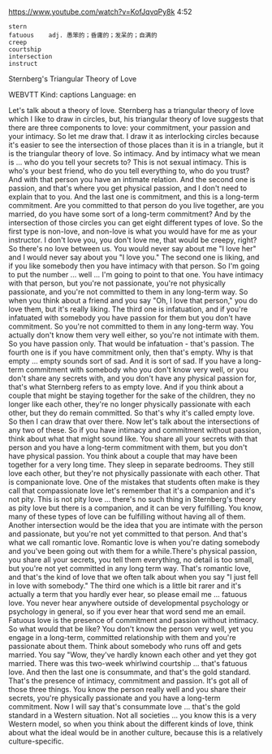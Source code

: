 https://www.youtube.com/watch?v=KofJqvqPy8k
4:52
```
stern  
fatuous    adj. 愚笨的；昏庸的；发呆的；自满的
creep  
courtship  
intersection  
instruct    
```

Sternberg's Triangular Theory of Love

WEBVTT Kind: captions Language: en 

Let's talk about a theory of love. Sternberg has a triangular theory of love which I like to draw in circles, but, his triangular theory of love suggests that there are three components to love: your commitment, your passion and your intimacy. So let me draw that. I draw it as interlocking circles because it's easier to see the intersection of those places than it is in a triangle, but it is the triangular theory of love. So intimacy. And by intimacy what we mean is ... who do you tell your secrets to? This is not sexual intimacy. This is who's your best friend, who do you tell everything to, who do you trust? And with that person you have an intimate relation. And the second one is passion, and that's where you get physical passion, and I don't need to explain that to you. And the last one is commitment, and this is a long-term commitment. Are you committed to that person do you live together, are you married, do you have some sort of a long-term commitment? And by the intersection of those circles you can get eight different types of love. So the first type is non-love, and non-love is what you would have for me as your instructor. I don't love you, you don't love me, that would be creepy, right? So there's no love between us. You would never say about me "I love her" and I would never say about you "I love you." The second one is liking, and if you like somebody then you have intimacy with that person. So I'm going to put the number ... well ... I'm going to point to that one. You have intimacy with that person, but you're not passionate, you're not physically passionate, and you're not committed to them in any long-term way. So when you think about a friend and you say "Oh, I love that person," you do love them, but it's really liking. The third one is infatuation, and if you're infatuated with somebody you have passion for them but you don't have commitment. So you're not committed to them in any long-term way. You actually don't know them very well either, so you're not intimate with them. So you have passion only. That would be infatuation - that's passion. The fourth one is if you have commitment only, then that's empty. Why is that empty ... empty sounds sort of sad. And it is sort of sad. If you have a long-term commitment with somebody who you don't know very well, or you don't share any secrets with, and you don't have any physical passion for, that's what Sternberg refers to as empty love. And if you think about a couple that might be staying together for the sake of the children, they no longer like each other, they're no longer physically passionate with each other, but they do remain committed. So that's why it's called empty love. So then I can draw that over there. Now let's talk about the intersections of any two of these. So if you have intimacy and commitment without passion, think about what that might sound like. You share all your secrets with that person and you have a long-term commitment with them, but you don't have physical passion. You think about a couple that may have been together for a very long time. They sleep in separate bedrooms. They still love each other, but they're not physically passionate with each other. That is companionate love. One of the mistakes that students often make is they call that compassionate love let's remember that it's a companion and it's not pity. This is not pity love ... there's no such thing in Sternberg's theory as pity love but there is a companion, and it can be very fulfilling. You know, many of these types of love can be fulfilling without having all of them. Another intersection would be the idea that you are intimate with the person and passionate, but you're not yet committed to that person. And that's what we call romantic love. Romantic love is when you're dating somebody and you've been going out with them for a while.There's physical passion, you share all your secrets, you tell them everything, no detail is too small, but you're not yet committed in any long term way. That's romantic love, and that's the kind of love that we often talk about when you say "I just fell in love with somebody." The third one which is a little bit rarer and it's actually a term that you hardly ever hear, so please email me ... fatuous love. You never hear anywhere outside of developmental psychology or psychology in general, so if you ever hear that word send me an email. Fatuous love is the presence of commitment and passion without intimacy. So what would that be like? You don't know the person very well, yet you engage in a long-term, committed relationship with them and you're passionate about them. Think about somebody who runs off and gets married. You say "Wow, they've hardly known each other and yet they got married. There was this two-week whirlwind courtship ... that's fatuous love. And then the last one is consummate, and that's the gold standard. That's the presence of intimacy, commitment and passion. It's got all of those three things. You know the person really well and you share their secrets, you're physically passionate and you have a long-term commitment. Now I will say that's consummate love ... that's the gold standard in a Western situation. Not all societies ... you know this is a very Western model, so when you think about the different kinds of love, think about what the ideal would be in another culture, because this is a relatively culture-specific. 